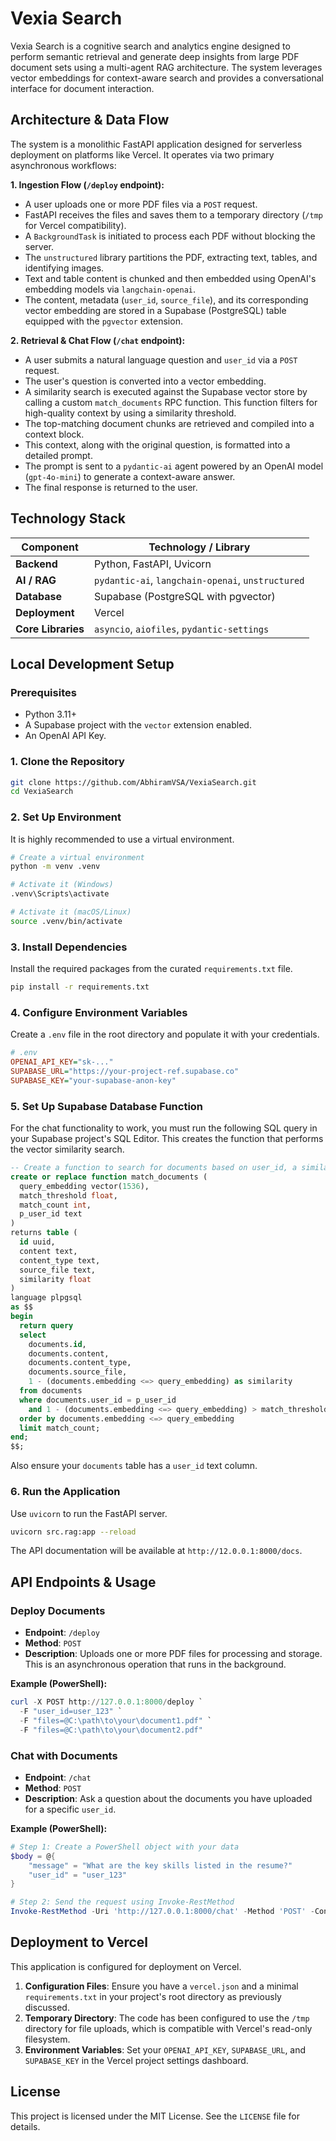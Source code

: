 # Vexia Search

Vexia Search is a cognitive search and analytics engine designed to perform semantic retrieval and generate deep insights from large PDF document sets using a multi-agent RAG architecture. The system leverages vector embeddings for context-aware search and provides a conversational interface for document interaction.

## Architecture & Data Flow

The system is a monolithic FastAPI application designed for serverless deployment on platforms like Vercel. It operates via two primary asynchronous workflows:

**1. Ingestion Flow (`/deploy` endpoint):**

  - A user uploads one or more PDF files via a `POST` request.
  - FastAPI receives the files and saves them to a temporary directory (`/tmp` for Vercel compatibility).
  - A `BackgroundTask` is initiated to process each PDF without blocking the server.
  - The `unstructured` library partitions the PDF, extracting text, tables, and identifying images.
  - Text and table content is chunked and then embedded using OpenAI's embedding models via `langchain-openai`.
  - The content, metadata (`user_id`, `source_file`), and its corresponding vector embedding are stored in a Supabase (PostgreSQL) table equipped with the `pgvector` extension.

**2. Retrieval & Chat Flow (`/chat` endpoint):**

  - A user submits a natural language question and `user_id` via a `POST` request.
  - The user's question is converted into a vector embedding.
  - A similarity search is executed against the Supabase vector store by calling a custom `match_documents` RPC function. This function filters for high-quality context by using a similarity threshold.
  - The top-matching document chunks are retrieved and compiled into a context block.
  - This context, along with the original question, is formatted into a detailed prompt.
  - The prompt is sent to a `pydantic-ai` agent powered by an OpenAI model (`gpt-4o-mini`) to generate a context-aware answer.
  - The final response is returned to the user.

## Technology Stack

| Component           | Technology / Library                                                                |
| ------------------- | ----------------------------------------------------------------------------------- |
| **Backend** | Python, FastAPI, Uvicorn                                                            |
| **AI / RAG** | `pydantic-ai`, `langchain-openai`, `unstructured`                                     |
| **Database** | Supabase (PostgreSQL with pgvector)                                                 |
| **Deployment** | Vercel                                                                              |
| **Core Libraries** | `asyncio`, `aiofiles`, `pydantic-settings`                                          |

## Local Development Setup

### Prerequisites

  - Python 3.11+
  - A Supabase project with the `vector` extension enabled.
  - An OpenAI API Key.

### 1\. Clone the Repository

```bash
git clone https://github.com/AbhiramVSA/VexiaSearch.git
cd VexiaSearch
```

### 2\. Set Up Environment

It is highly recommended to use a virtual environment.

```bash
# Create a virtual environment
python -m venv .venv

# Activate it (Windows)
.venv\Scripts\activate

# Activate it (macOS/Linux)
source .venv/bin/activate
```

### 3\. Install Dependencies

Install the required packages from the curated `requirements.txt` file.

```bash
pip install -r requirements.txt
```

### 4\. Configure Environment Variables

Create a `.env` file in the root directory and populate it with your credentials.

```ini
# .env
OPENAI_API_KEY="sk-..."
SUPABASE_URL="https://your-project-ref.supabase.co"
SUPABASE_KEY="your-supabase-anon-key"
```

### 5\. Set Up Supabase Database Function

For the chat functionality to work, you must run the following SQL query in your Supabase project's SQL Editor. This creates the function that performs the vector similarity search.

```sql
-- Create a function to search for documents based on user_id, a similarity threshold, and a match count.
create or replace function match_documents (
  query_embedding vector(1536),
  match_threshold float, 
  match_count int,
  p_user_id text
)
returns table (
  id uuid,
  content text,
  content_type text,
  source_file text,
  similarity float
)
language plpgsql
as $$
begin
  return query
  select
    documents.id,
    documents.content,
    documents.content_type,
    documents.source_file,
    1 - (documents.embedding <=> query_embedding) as similarity
  from documents
  where documents.user_id = p_user_id
    and 1 - (documents.embedding <=> query_embedding) > match_threshold
  order by documents.embedding <=> query_embedding
  limit match_count;
end;
$$;
```

Also ensure your `documents` table has a `user_id` text column.

### 6\. Run the Application

Use `uvicorn` to run the FastAPI server.

```bash
uvicorn src.rag:app --reload
```

The API documentation will be available at `http://12.0.0.1:8000/docs`.

## API Endpoints & Usage

### Deploy Documents

  - **Endpoint**: `/deploy`
  - **Method**: `POST`
  - **Description**: Uploads one or more PDF files for processing and storage. This is an asynchronous operation that runs in the background.

**Example (PowerShell):**

```powershell
curl -X POST http://127.0.0.1:8000/deploy `
  -F "user_id=user_123" `
  -F "files=@C:\path\to\your\document1.pdf" `
  -F "files=@C:\path\to\your\document2.pdf"
```

### Chat with Documents

  - **Endpoint**: `/chat`
  - **Method**: `POST`
  - **Description**: Ask a question about the documents you have uploaded for a specific `user_id`.

**Example (PowerShell):**

```powershell
# Step 1: Create a PowerShell object with your data
$body = @{
    "message" = "What are the key skills listed in the resume?"
    "user_id" = "user_123"
}

# Step 2: Send the request using Invoke-RestMethod
Invoke-RestMethod -Uri 'http://127.0.0.1:8000/chat' -Method 'POST' -ContentType 'application/json' -Body ($body | ConvertTo-Json)
```

## Deployment to Vercel

This application is configured for deployment on Vercel.

1.  **Configuration Files**: Ensure you have a `vercel.json` and a minimal `requirements.txt` in your project's root directory as previously discussed.
2.  **Temporary Directory**: The code has been configured to use the `/tmp` directory for file uploads, which is compatible with Vercel's read-only filesystem.
3.  **Environment Variables**: Set your `OPENAI_API_KEY`, `SUPABASE_URL`, and `SUPABASE_KEY` in the Vercel project settings dashboard.

## License

This project is licensed under the MIT License. See the `LICENSE` file for details.
